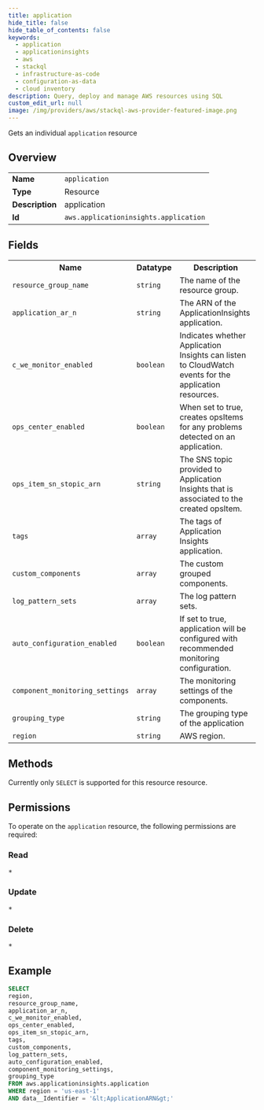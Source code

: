 ```yaml
---
title: application
hide_title: false
hide_table_of_contents: false
keywords:
  - application
  - applicationinsights
  - aws
  - stackql
  - infrastructure-as-code
  - configuration-as-data
  - cloud inventory
description: Query, deploy and manage AWS resources using SQL
custom_edit_url: null
image: /img/providers/aws/stackql-aws-provider-featured-image.png
---
```

Gets an individual <code>application</code> resource

## Overview
<table><tbody>
<tr><td><b>Name</b></td><td><code>application</code></td></tr>
<tr><td><b>Type</b></td><td>Resource</td></tr>
<tr><td><b>Description</b></td><td>application</td></tr>
<tr><td><b>Id</b></td><td><code>aws.applicationinsights.application</code></td></tr>
</tbody></table>

## Fields
<table><tbody>
<tr><th>Name</th><th>Datatype</th><th>Description</th></tr>
<tr><td><code>resource_group_name</code></td><td><code>string</code></td><td>The name of the resource group.</td></tr>
<tr><td><code>application_ar_n</code></td><td><code>string</code></td><td>The ARN of the ApplicationInsights application.</td></tr>
<tr><td><code>c_we_monitor_enabled</code></td><td><code>boolean</code></td><td>Indicates whether Application Insights can listen to CloudWatch events for the application resources.</td></tr>
<tr><td><code>ops_center_enabled</code></td><td><code>boolean</code></td><td>When set to true, creates opsItems for any problems detected on an application.</td></tr>
<tr><td><code>ops_item_sn_stopic_arn</code></td><td><code>string</code></td><td>The SNS topic provided to Application Insights that is associated to the created opsItem.</td></tr>
<tr><td><code>tags</code></td><td><code>array</code></td><td>The tags of Application Insights application.</td></tr>
<tr><td><code>custom_components</code></td><td><code>array</code></td><td>The custom grouped components.</td></tr>
<tr><td><code>log_pattern_sets</code></td><td><code>array</code></td><td>The log pattern sets.</td></tr>
<tr><td><code>auto_configuration_enabled</code></td><td><code>boolean</code></td><td>If set to true, application will be configured with recommended monitoring configuration.</td></tr>
<tr><td><code>component_monitoring_settings</code></td><td><code>array</code></td><td>The monitoring settings of the components.</td></tr>
<tr><td><code>grouping_type</code></td><td><code>string</code></td><td>The grouping type of the application</td></tr>
<tr><td><code>region</code></td><td><code>string</code></td><td>AWS region.</td></tr>

</tbody></table>

## Methods
Currently only <code>SELECT</code> is supported for this resource resource.

## Permissions

To operate on the <code>application</code> resource, the following permissions are required:

### Read
<pre>
*</pre>

### Update
<pre>
*</pre>

### Delete
<pre>
*</pre>


## Example
```sql
SELECT
region,
resource_group_name,
application_ar_n,
c_we_monitor_enabled,
ops_center_enabled,
ops_item_sn_stopic_arn,
tags,
custom_components,
log_pattern_sets,
auto_configuration_enabled,
component_monitoring_settings,
grouping_type
FROM aws.applicationinsights.application
WHERE region = 'us-east-1'
AND data__Identifier = '&lt;ApplicationARN&gt;'
```
